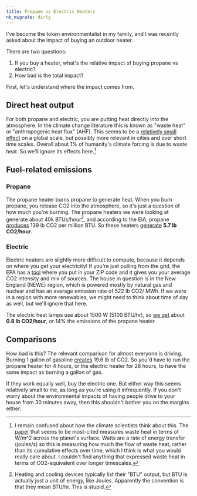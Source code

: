```yaml
---
title: Propane vs Electric Heaters
nb_migrate: dirty
---
```


I've become the token environmentalist in my family, and I was recently asked about the impact of buying an outdoor heater.

There are two questions:
1. If you buy a heater, what's the relative impact of buying propane vs electric?
1. How bad is the total impact?

First, let's understand where the impact comes from. 

## Direct heat output
For both propane and electric, you are putting heat directly into the atmosphere. In the climate change literature this is known as "waste heat" or "anthropogenic heat flux" (AHF). This seems to be a [relatively small effect](https://en.wikipedia.org/wiki/Waste_heat#Anthropogenic_heat) on a global scale, but possibly more relevant in cities and over short time scales. Overall about 1% of humanity's climate forcing is due to waste heat. So we'll ignore its effects here.[^confused]

[^confused]: I remain confused about how the climate scientists think about this. The [paper](http://clasp-research.engin.umich.edu/faculty/flanner/content/ppr/Flannr09.pdf) that seems to be most-cited measures waste heat in terms of W/m^2 across the planet's surface. Watts are a rate of energy transfer (joules/s) so this is measuring how much the flow of waste heat, rather than its cumulative effects over time, which I think is what you would really care about. I couldn't find anything that expressed waste heat in terms of CO2-equivalent over longer timescales.

## Fuel-related emissions

### Propane

The propane heater burns propane to generate heat. When you burn propane, you release CO2 into the atmosphere, so it's just a question of how much you're burning. The propane heaters we were looking at generate about 40k BTUs/hour[^unit-confusion], and according to the EIA, propane [produces](https://www.eia.gov/tools/faqs/faq.php?id=73&t=11) 139 lb CO2 per million BTU. So these heaters [generate](https://www.wolframalpha.com/input/?i=139lb+%2F+million+BTU+*+41000+BTU) **5.7 lb CO2/hour**.

[^unit-confusion]: Heating and cooling devices typically list their "BTU" output, but BTU is actually just a unit of energy, like Joules. Apparently the convention is that they mean BTU/hr. This is stupid. 

### Electric

Electric heaters are slightly more difficult to compute, because it depends on where you get your electricity! If you're just pulling from the grid, the EPA has a [tool](https://www.epa.gov/egrid/power-profiler#) where you put in your ZIP code and it gives you your average CO2 intensity and mix of sources. The house in question is in the New England (NEWE) region, which is powered mostly by natural gas and nuclear and has an average emission rate of 522 lb CO2/ MWh. If we were in a region with more renewables, we might need to think about time of day as well, but we'll ignore that here. 

The electric heat lamps use about 1500 W (5100 BTU/hr), so [we get](https://www.wolframalpha.com/input/?i=522+lbs%2FMWh+*+1.5+kWh) about **0.8 lb CO2/hour**, or 14% the emissions of the propane heater.

## Comparisons

How bad is this? The relevant comparison for almost everyone is driving. Burning 1 gallon of gasoline [creates](https://www.eia.gov/environment/emissions/co2_vol_mass.php) 19.6 lb of CO2. So you'd have to run the propane heater for 4 hours, or the electric heater for 28 hours, to have the same impact as burning a gallon of gas.

If they work equally well, buy the electric one. But either way this seems relatively small to me, as long as you're using it infrequently. If you don't worry about the environmental impacts of having people drive to your house from 30 minutes away, then this shouldn't bother you on the margins either.
